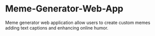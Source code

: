 # Meme-Generator-Web-App
Meme generator web application allow users to create custom memes adding text captions and enhancing online humor.
